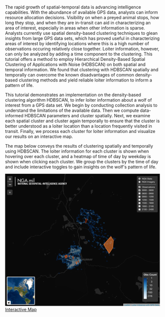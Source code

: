 
The rapid growth of spatial-temporal data is advancing intelligence capabilities. With the abundance of available GPS data, analysts can inform resource allocation decisions. Visibility on when a preyed animal stops, how long they stop, and when they are in-transit can aid in characterizing an area of interest, especially in areas when other information is sparse. Analysts currently use spatial density-based clustering techniques to glean insights from large GPS data sets, which has proved useful in characterizing areas of interest by identifying locations where this is a high number of observations occuring relatively close together. Loiter information, however, can only be analyzed by adding a time component to the clustering. This tutorial offers a method to employ Hierarchical Density-Based Spatial Clustering of Applications with Noise (HDBSCAN) on both spatial and temporal information. We found that clustering with HDBSCAN spatially and temporally can overcome the known disadvantages of common density-based clustering methods and yield reliable loiter information to inform a pattern of life.

This tutorial demonstrates an implementation on the density-based clustering algorithm HDBSCAN, to infer loiter information about a wolf of interest from a GPS data set. We begin by conducting collection analysis to understand the limitations of the available data. Then we compute data-informed HDBSCAN parameters and cluster spatially. Next, we examine each spatial cluster and cluster again temporally to ensure that the cluster is better understood as a loiter location than a location frequently visited in transit. Finally, we process each cluster for loiter information and visualize our results on an interactive map.

The map below conveys the results of clustering spatially and temporally using HDBSCAN. The loiter information for each cluster is shown when hovering over each cluster, and a heatmap of time of day by weekday is shown when clicking each cluster. We group the clusters by the time of day and include interactive toggles to gain insights on the wolf's pattern of life.


![](./assets/images/results_screen_shot.png)
[Interactive Map](./products/resultMap.html)
